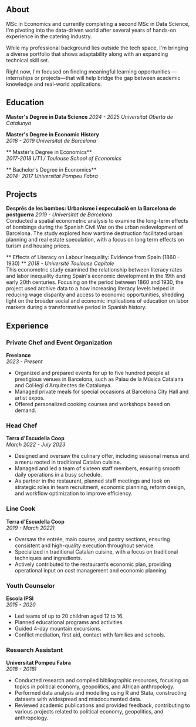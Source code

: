 ## About  
MSc in Economics and currently completing a second MSc in Data Science, I'm pivoting into the data-driven world after several years of hands-on experience in the catering industry. 

While my professional background lies outside the tech space, I'm bringing a diverse portfolio that shows adaptability along with an expanding technical skill set. 

Right now, I'm focused on finding meaningful learning opportunities —internships or projects—that will help bridge the gap between academic knowledge and real-world applications.

## Education  

**Master's Degree in Data Science** 
*2024 - 2025  Universitat Oberta de Catalunya*  


**Master's Degree in Economic History**  
*2018 - 2019  Universitat de Barcelona*  

** Master's Degree in Economics**  
*2017-2018 UT1 / Toulouse School of Economics*  


** Bachelor's Degree in Economics**  
*2014- 2017 Universitat Pompeu Fabra*  

## Projects

**Després de les bombes: Urbanisme i especulació en la Barcelona de postguerra** 
*2019 - Universitat de Barcelona*  
Conducted a spatial econometric analysis to examine the long-term effects of bombings during the Spanish Civil War on the urban redevelopment of Barcelona. The study explored how wartime destruction facilitated urban planning and real estate speculation, with a focus on long term effects on turism and housing prices.

** Effects of Literacy on Labour Inequality: Evidence from Spain (1860 - 1930) ** 
*2018 - Université Toulouse Capitole*  
This econometric study examined the relationship between literacy rates and labor inequality during Spain's economic development in the 19th and early 20th centuries. Focusing on the period between 1860 and 1930, the project used archive data to a how increasing literacy levels helped in reducing wage disparity and access to economic opportunities, shedding light on the broader social and economic implications of education on labor markets during a transformative period in Spanish history.

## Experience

### Private Chef and Event Organization  
**Freelance**  
*2023 - Present*  
- Organized and prepared events for up to five hundred people at prestigious venues in Barcelona, such as Palau de la Música Catalana and Col·legi d'Arquitectes de Catalunya.  
- Managed private meals for special occasions at Barcelona City Hall and artist expos.  
- Offered personalized cooking courses and workshops based on demand.

### Head Chef  
**Terra d'Escudella Coop**  
*March 2022 - July 2023*  
- Designed and oversaw the culinary offer, including seasonal menus and a menu rooted in traditional Catalan cuisine.  
- Managed and led a team of sixteen staff members, ensuring smooth daily operations in a busy schedule.  
- As partner in the restaurant, planned staff meetings and took on strategic roles in team recruitment, economic planning, reform design, and workflow optimization to improve efficiency.

### Line Cook  
**Terra d'Escudella Coop**  
*2019 - March 2022)*  
- Oversaw the entrée, main course, and pastry sections, ensuring consistent and high-quality execution throughout service.  
- Specialized in traditional Catalan cuisine, with a focus on traditional techniques and ingredients.  
- Actively contributed to the restaurant’s economic plan, providing operational input on cost management and economic planning.

### Youth Counselor  
**Escola IPSI**  
*2015 - 2020*  
- Led teams of up to 20 children aged 12 to 16.  
- Planned educational programs and activities.  
- Guided 4-day mountain excursions.  
- Conflict mediation, first aid, contact with families and schools.

### Research Assistant  
**Universitat Pompeu Fabra**  
*2018 - 2018)*    
- Conducted research and compiled bibliographic resources, focusing on topics in political economy, geopolitics, and African anthropology.  
- Performed data analysis and modelling using R and Stata, constructing datasets with widespread and misdocumented data.  
- Reviewed academic publications and provided feedback, contributing to various projects related to political economy, geopolitics, and anthropology.
